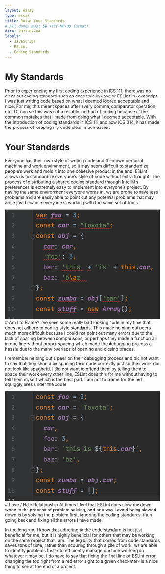 ```yaml
---
layout: essay
type: essay
title: Raise Your Standards
# All dates must be YYYY-MM-DD format!
date: 2022-02-04
labels:
  - JavaScript
  - ESLint
  - Coding Standards
---
```

# My Standards
Prior to experiencing my first coding experience in ICS 111, there was no clear cut coding standard such as codestyle in Java or ESLint in Javascript. I was just  writing code based on what I deemed looked acceptable and nice. For me, this meant spaces after every comma, comparator operation, etc. Of course this was not a reliable method of coding because of the common mistakes that I made from doing what I deemed acceptable. With the introduction of coding standards in ICS 111 and now ICS 314, it has made the process of keeping my code clean much easier. 

# Your Standards
Everyone has their own style of writing code and their own personal machine and work environment, so it may seem difficult to standardize people’s work and mold it into one cohesive product in the end. ESLint allows us to standardize everyone’s style of code without extra thought. The process of distributing a shared coding standard through IntelliJ’s preferences is extremely easy to implement into everyone’s project. By having the same environment everyone works in, we are prone to have less problems and are easily able to point out any potential problems that may arise just because everyone is working with the same set of tools. 

<img class="ui medium left floated image" src="../images/bad_code.png">
# Am I to Blame?
I’ve seen some really bad looking code in my time that does not adhere to coding style standards. This made helping out peers much more difficult because I could not point out many errors due to the lack of spacing between comparisons, or perhaps they made a function all in one line without proper spacing which made the debugging process a hassle due to the many overlaps of opening and closing braces. 

I remember helping out a peer on their debugging process and did not want to say that they should be spacing their code correctly just so their work did not look like spaghetti. I did not want to offend them by telling them to space their work every other line, ESLint does this for me without having to tell them myself which is the best part. I am not to blame for the red squiggly lines under the code! 

<img class="ui medium right floated image" src="../images/good_code.png">
# Love / Hate Relationship
At times I feel that ESLint does slow me down when in the process of problem solving, and one way I avoid being slowed down is by solving the problem first, ignoring the coding standards, then going back and fixing all the errors I have made. 

In the long run, I know that adhering to the code standard is not just beneficial for me, but it is highly beneficial for others that may be working on the same project that I am. The legibility that comes from code standards saves tons of time, rather than scouring through a pile of work, we are able to identify problems faster to efficiently manage our time working on whatever it may be. I do have to say that fixing the final line of ESLint error, changing the top right from a red error sight to a green checkmark is a nice thing to see at the end of a project. 

